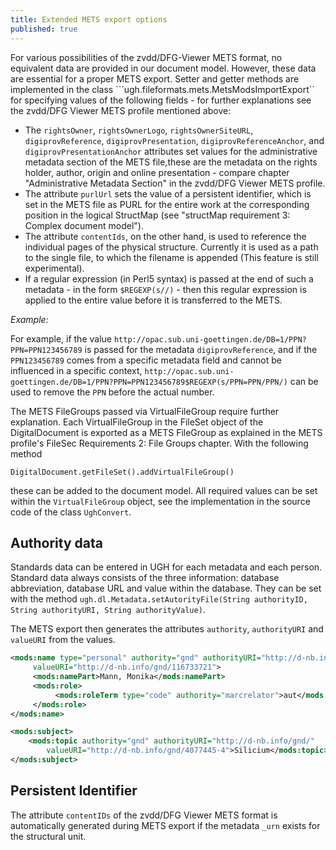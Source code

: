 ```yaml
---
title: Extended METS export options
published: true
---
```


For various possibilities of the zvdd/DFG-Viewer METS format, no equivalent data are provided in our document model. However, these data are essential for a proper METS export. Setter and getter methods are implemented in the class ```ugh.fileformats.mets.MetsModsImportExport`` for specifying values of the following fields - for further explanations see the zvdd/DFG Viewer METS profile mentioned above:

* The `rightsOwner`, `rightsOwnerLogo`, `rightsOwnerSiteURL`, `digiprovReference`, `digiprovPresentation`, `digiprovReferenceAnchor`, and `digiprovPresentationAnchor` attributes set values for the administrative metadata section of the METS file,these are the metadata on the rights holder, author, origin and online presentation - compare chapter "Administrative Metadata Section" in the zvdd/DFG Viewer METS profile.
* The attribute `purlUrl` sets the value of a persistent identifier, which is set in the METS file as PURL for the entire work at the corresponding position in the logical StructMap (see "structMap requirement 3: Complex document model").
* The attribute `contentIds`, on the other hand, is used to reference the individual pages of the physical structure. Currently it is used as a path to the single file, to which the filename is appended (This feature is still experimental).
* If a regular expression (in Perl5 syntax) is passed at the end of such a metadata - in the form `$REGEXP(s//)` - then this regular expression is applied to the entire value before it is transferred to the METS.

_Example:_

For example, if the value `http://opac.sub.uni-goettingen.de/DB=1/PPN?PPN=PPN123456789` is passed for the metadata `digiprovReference`, and if the `PPN123456789` comes from a specific metadata field and cannot be influenced in a specific context, `http://opac.sub.uni-goettingen.de/DB=1/PPN?PPN=PPN123456789$REGEXP(s/PPN=PPN/PPN/)` can be used to remove the `PPN` before the actual number.

The METS FileGroups passed via VirtualFileGroup require further explanation. Each VirtualFileGroup in the FileSet object of the DigitalDocument is exported as a METS FileGroup as explained in the METS profile's FileSec Requirements 2: File Groups chapter. With the following method

```text
DigitalDocument.getFileSet().addVirtualFileGroup()
```

these can be added to the document model. All required values can be set within the `VirtualFileGroup` object, see the implementation in the source code of the class `UghConvert`.

## Authority data

Standards data can be entered in UGH for each metadata and each person. Standard data always consists of the three information: database abbreviation, database URL and value within the database. They can be set with the method `ugh.dl.Metadata.setAutorityFile(String authorityID, String authorityURI, String authorityValue)`.

The METS export then generates the attributes `authority`, `authorityURI` and `valueURI` from the values.

```xml
<mods:name type="personal" authority="gnd" authorityURI="http://d-nb.info/gnd/" 
     valueURI="http://d-nb.info/gnd/116733721">
     <mods:namePart>Mann, Monika</mods:namePart>
     <mods:role>
          <mods:roleTerm type="code" authority="marcrelator">aut</mods:roleTerm>
     </mods:role>
</mods:name>
```

```xml
<mods:subject>
    <mods:topic authority="gnd" authorityURI="http://d-nb.info/gnd/" 
        valueURI="http://d-nb.info/gnd/4077445-4">Silicium</mods:topic>
</mods:subject>
```

## Persistent Identifier

The attribute `contentIDs` of the zvdd/DFG Viewer METS format is automatically generated during METS export if the metadata `_urn` exists for the structural unit.

